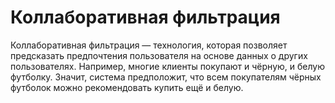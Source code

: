 # Коллаборативная фильтрация

Коллаборативная фильтрация — технология, которая позволяет предсказать предпочтения пользователя на основе данных о других пользователях. Например, многие клиенты покупают и чёрную, и белую футболку. Значит, система предположит, что всем покупателям чёрных футболок можно рекомендовать купить ещё и белую.
